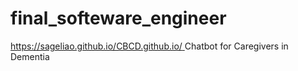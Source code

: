 # final_softeware_engineer
[https://sageliao.github.io/CBCD.github.io/
](https://sageliao.github.io/DemtentiaQ.github.io/)Chatbot for Caregivers in Dementia
